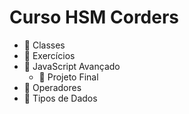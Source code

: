 # Curso HSM Corders

* :file_folder: Classes
* :file_folder: Exercícios
* :file_folder: JavaScript Avançado
  * :file_folder: Projeto Final
* :file_folder: Operadores
* :file_folder: Tipos de Dados
